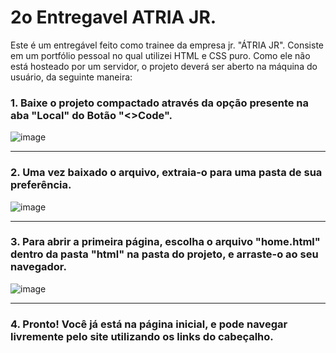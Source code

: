 # 2o Entregavel ATRIA JR.
Este é um entregável feito como trainee da empresa jr. "ÁTRIA JR". Consiste em um portfólio pessoal no qual utilizei HTML e CSS puro.
Como ele não está hosteado por um servidor, o projeto deverá ser aberto na máquina do usuário, da seguinte maneira:
### 1. Baixe o projeto compactado através da opção presente na aba "Local" do Botão "<>Code".

![image](https://github.com/Gato-Gabriel/entregavel-ATRIA/assets/70043907/9ae83ee7-da11-4d52-9d23-d137b53af97e)
***
### 2. Uma vez baixado o arquivo, extraia-o para uma pasta de sua preferência.
 
![image](https://github.com/Gato-Gabriel/entregavel-ATRIA/assets/70043907/fcd0cc7a-3898-4474-872d-db704c20a1e2)
***
### 3. Para abrir a primeira página, escolha o arquivo "home.html" dentro da pasta "html" na pasta do projeto, e arraste-o ao seu navegador.

![image](https://github.com/Gato-Gabriel/entregavel-ATRIA/assets/70043907/a8782fa9-ca05-4da3-97dc-413007aee9bd)
***
### 4. Pronto! Você já está na página inicial, e pode navegar livremente pelo site utilizando os links do cabeçalho.
